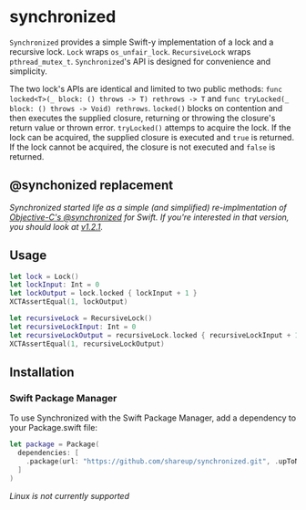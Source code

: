 # synchronized

`Synchronized` provides a simple Swift-y implementation of a lock and a recursive lock. `Lock` wraps `os_unfair_lock`. `RecursiveLock` wraps `pthread_mutex_t`. `Synchronized`'s API is designed for convenience and simplicity. 

The two lock's APIs are identical and limited to two public methods: `func locked<T>(_ block: () throws -> T) rethrows -> T` and `func tryLocked(_ block: () throws -> Void) rethrows`. `locked()` blocks on contention and then executes the supplied closure, returning or throwing the closure's return value or thrown error. `tryLocked()` attemps to acquire the lock. If the lock can be acquired, the supplied closure is executed and `true` is returned. If the lock cannot be acquired, the closure is not executed and `false` is returned.

## @synchonized replacement 

_Synchronized started life as a simple (and simplified) re-implmentation of [Objective-C's @synchronized](http://www.opensource.apple.com/source/objc4/objc4-646/runtime/objc-sync.mm) for Swift. If you're interested in that version, you should look at [v1.2.1](https://github.com/shareup/synchronized/releases/tag/v1.2.1)._ 

## Usage

```swift
let lock = Lock()
let lockInput: Int = 0
let lockOutput = lock.locked { lockInput + 1 }
XCTAssertEqual(1, lockOutput)

let recursiveLock = RecursiveLock()
let recursiveLockInput: Int = 0
let recursiveLockOutput = recursiveLock.locked { recursiveLockInput + 1 }
XCTAssertEqual(1, recursiveLockOutput)
```

## Installation

### Swift Package Manager

To use Synchronized with the Swift Package Manager, add a dependency to your Package.swift file:

```swift
let package = Package(
  dependencies: [
    .package(url: "https://github.com/shareup/synchronized.git", .upToNextMajor(from: "3.0.0"))
  ]
)
```

_Linux is not currently supported_
